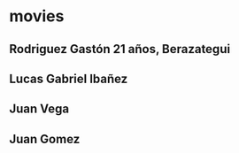 # movies
## Rodriguez Gastón 21 años, Berazategui  

## Lucas Gabriel Ibañez

## Juan Vega
 
## Juan Gomez 